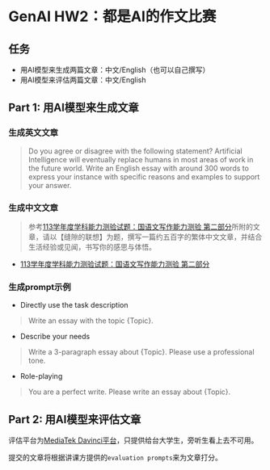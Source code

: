 # GenAI HW2：都是AI的作文比赛

## 任务

- 用AI模型来生成两篇文章：中文/English（也可以自己撰写）
- 用AI模型来评估两篇文章：中文/English

## Part 1: 用AI模型来生成文章

### 生成英文文章

> Do you agree or disagree with the following statement?
> Artificial Intelligence will eventually replace humans in most areas of work in the future world.
> Write an English essay with around 300 words to express your instance with specific reasons and examples to support your answer.


### 生成中文文章

> 参考[113学年度学科能力测验试题：国语文写作能力测验 第二部分](chrome-extension://efaidnbmnnnibpcajpcglclefindmkaj/https://www.ceec.edu.tw/files/file_pool/1/0O021612121259980745/07-113%E5%AD%B8%E6%B8%AC%E5%9C%8B%E5%AF%AB%E8%A9%A6%E9%A1%8C.pdf)所附的文章，请以【缝隙的联想】为题，撰写一篇约五百字的繁体中文文章，并结合生活经验或见闻，书写你的感思与体悟。

- [113学年度学科能力测验试题：国语文写作能力测验 第二部分](chrome-extension://efaidnbmnnnibpcajpcglclefindmkaj/https://www.ceec.edu.tw/files/file_pool/1/0O021612121259980745/07-113%E5%AD%B8%E6%B8%AC%E5%9C%8B%E5%AF%AB%E8%A9%A6%E9%A1%8C.pdf)

### 生成prompt示例

- Directly use the task description
> Write an essay with the topic {Topic}.

- Describe your needs
> Write a 3-paragraph essay about {Topic}. Please use a professional tone.

- Role-playing
> You are a perfect write. Please write an essay about {Topic}.

## Part 2: 用AI模型来评估文章

评估平台为[MediaTek Davinci平台](https://dvcbot.net/)，只提供给台大学生，旁听生看上去不可用。

提交的文章将根据讲课方提供的`evaluation prompts`来为文章打分。
